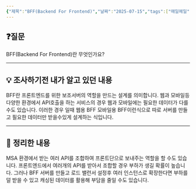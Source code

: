 ```yaml
---
{"제목":"BFF(Backend For Frontend)","날짜":"2025-07-15","tags":["매일메일"],"dg-publish":true,"permalink":"/매일메일/25년7월/BFF(Backend For Frontend)/","dgPassFrontmatter":true,"created":"2025-07-16T04:05:44.585+09:00","updated":"2025-08-21T17:34:26.999+09:00"}
---
```


## ❓질문

BFF(Backend For Frontend)란 무엇인가요?

---
## 💡 조사하기전 내가 알고 있던 내용

BFF란 프론트엔드를 위한 보조서버의 역할을 만드는 설계를 의미합니다.
웹과 모바일등 다양한 환경에서 API호출을 하는 서비스의 경우 웹과 모바일에는 필요한 데이터가 다를 수도 있습니다.
이러한 경우 일때 웹용 BFF 모바일용 BFF이런식으로 따로 서버를 만들고 필요한 데이터만 받을수있게 설계하는 식입니다.

---
## 🏫 정리한 내용

MSA 환경에서 받는 여러 API를 조합하여 프론트단으로 보내주는 역할을 할 수도 있습니다.
프론트엔드에서 여러개의 API를 받아서 조합할 경우 부하가 생길 확률이 높습니다.
그러나 BFF 서버를 만들고 로드 밸런서 설정후 여러 인스턴스로 확장한다면 부하를 덜 받을 수 있고 캐싱된 데이터를 활용해 부담을 줄일 수도 있습니다.